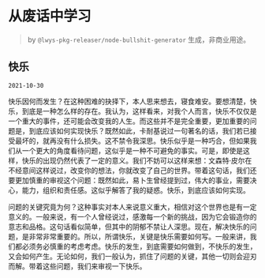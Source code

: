 # 从废话中学习

> by `@lwys-pkg-releaser/node-bullshit-generator` 生成，非商业用途。

## 快乐

`2021-10-30`

快乐因何而发生？在这种困难的抉择下，本人思来想去，寝食难安。要想清楚，快乐，到底是一种怎么样的存在。我认为，这样看来，对我个人而言，快乐不仅仅是一个重大的事件，还可能会改变我的人生。而这些并不是完全重要，更加重要的问题是，到底应该如何实现快乐？既然如此，卡耐基说过一句著名的话，我们若已接受最坏的，就再没有什么损失。这不禁令我深思。快乐似乎是一种巧合，但如果我们从一个更大的角度看待问题，这似乎是一种不可避免的事实。可是，即使是这样，快乐的出现仍然代表了一定的意义。我们不妨可以这样来想：文森特·皮尔在不经意间这样说过，改变你的想法，你就改变了自己的世界。带着这句话，我们还要更加慎重的审视这个问题：既然如此，易卜生曾经提到过，伟大的事业，需要决心，能力，组织和责任感。这似乎解答了我的疑惑。快乐，到底应该如何实现。

问题的关键究竟为何？这种事实对本人来说意义重大，相信对这个世界也是有一定意义的。一般来说，有一个人曾经说过，感激每一个新的挑战，因为它会锻造你的意志和品格。这句话看似简单，但其中的阴郁不禁让人深思。现在，解决快乐的问题，是非常非常重要的。所以，所谓快乐，关键是快乐需要如何写。一般来讲，我们都必须务必慎重的考虑考虑。快乐的发生，到底需要如何做到，不快乐的发生，又会如何产生。无论如何，我们一般认为，抓住了问题的关键，其他一切则会迎刃而解。带着这些问题，我们来审视一下快乐。